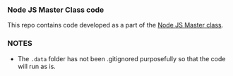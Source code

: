 ### Node JS Master Class code

This repo contains code developed as a part of the [Node JS Master class](https://pirple.thinkific.com/courses/take/the-nodejs-master-class/lessons/3810868-logging-to-files).


### NOTES

- The `.data` folder has not been .gitignored purposefully so that the code will run as is. 


